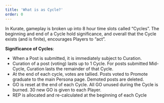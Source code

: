 ```yaml
---
title: 'What is as Cycle?'
order: 0
---
```


In Kurate, gameplay is broken up into 8 hour time slots called “Cycles”. The beginning and end of a Cycle hold significance, and overall that the Cycle exists (and is finite), encourages Players to “act”.

**Significance of Cycles**:

* When a Post is submitted, it is immediately subject to Curation.
* Curation of a post (voting) lasts up to 1 Cycle. For posts submitted Mid-Cycle, Curation lasts the remainder of that Cycle.
* At the end of each cycle, votes are tallied. Posts voted to Promote graduate to the main Persona page. Demoted posts are deleted.
* GO is reset at the end of each Cycle. All GO unused during the Cycle is burned. 30 new GO is given to each Player.
* REP is allocated and re-calculated at the beginning of each Cycle
